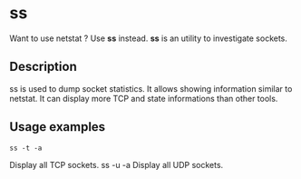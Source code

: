 # ss
Want to use netstat ? Use **ss** instead.
**ss** is an utility to investigate sockets.
## Description
ss is used to dump socket statistics. It allows showing information similar to netstat.  It can display more
TCP and state informations than other tools.
## Usage examples
    ss -t -a
Display all TCP sockets.
    ss -u -a
Display all UDP sockets.

